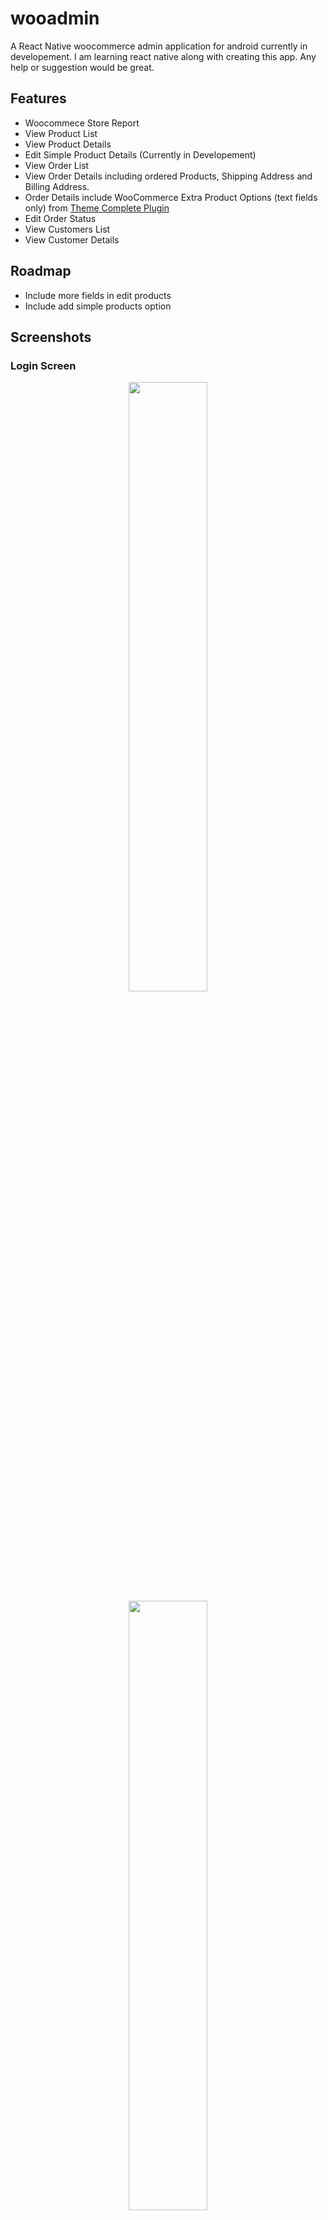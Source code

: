 # wooadmin
A React Native woocommerce admin application for android currently in developement. I am learning react native along with creating this app. Any help or suggestion would be great.

## Features
- Woocommece Store Report
- View Product List
- View Product Details
- Edit Simple Product Details (Currently in Developement)
- View Order List
- View Order Details including ordered Products, Shipping Address and Billing Address.
- Order Details include WooCommerce Extra Product Options (text fields only) from [Theme Complete Plugin](https://codecanyon.net/item/woocommerce-extra-product-options/7908619)
- Edit Order Status
- View Customers List
- View Customer Details

## Roadmap
- Include more fields in edit products
- Include add simple products option

## Screenshots
### **Login Screen**
<p align="center">
<img src="/screenshots/login.png"  width="50%" height="50%" />
<img src="/screenshots/product-list.png"  width="50%" height="50%" />
<img src="/screenshots/product-details.png"  width="50%" height="50%" />
<img src="/screenshots/edit-product.png"  width="50%" height="50%" />
<img src="/screenshots/order-list.png"  width="50%" height="50%" />
<img src="/screenshots/order-details.png"  width="50%" height="50%" />
<img src="/screenshots/edit-order.png"  width="50%" height="50%" />
<img src="/screenshots/logout.png"  width="50%" height="50%" />
</p>
